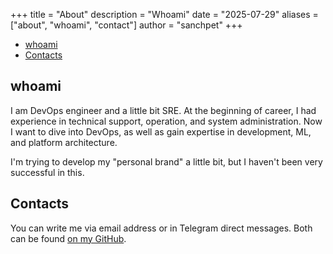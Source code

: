 +++
title = "About"
description = "Whoami"
date = "2025-07-29"
aliases = ["about", "whoami", "contact"]
author = "sanchpet"
+++

- [whoami](#whoami)
- [Contacts](#contacts)

## whoami

I am DevOps engineer and a little bit SRE. At the beginning of career, I had experience in technical support, operation, and system administration. Now I want to dive into DevOps, as well as gain expertise in development, ML, and platform architecture.

I'm trying to develop my "personal brand" a little bit, but I haven't been very successful in this.

## Contacts

You can write me via email address or in Telegram direct messages. Both can be found [on my GitHub](https://github.com/sanchpet).
